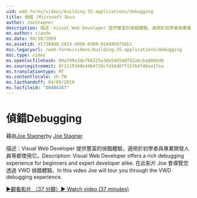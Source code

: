 ```yaml
---
uid: web-forms/videos/building-35-applications/debugging
title: 偵錯 |Microsoft Docs
author: JoeStagner
description: 描述：Visual Web Developer 提供豐富的偵錯體驗，適用於初學者與專業開發人員等都使用它。 在這段影片中 Joe 會導覽您透過 VW...
ms.author: riande
ms.date: 04/30/2009
ms.assetid: d17389d8-3824-4900-9309-92d49bb756b1
msc.legacyurl: /web-forms/videos/building-35-applications/debugging
msc.type: video
ms.openlocfilehash: 09af09e3de768225a3de5465d8f82abcba8066d8
ms.sourcegitcommit: 0f1119340e4464720cfd16d0ff15764746ea1fea
ms.translationtype: MT
ms.contentlocale: zh-TW
ms.lasthandoff: 04/09/2019
ms.locfileid: "59404347"
---
```

# <a name="debugging"></a><span data-ttu-id="b0100-104">偵錯</span><span class="sxs-lookup"><span data-stu-id="b0100-104">Debugging</span></span>

<span data-ttu-id="b0100-105">藉由[Joe Stagner](https://github.com/JoeStagner)</span><span class="sxs-lookup"><span data-stu-id="b0100-105">by [Joe Stagner](https://github.com/JoeStagner)</span></span>

<span data-ttu-id="b0100-106">描述：Visual Web Developer 提供豐富的偵錯體驗，適用於初學者與專業開發人員等都使用它。</span><span class="sxs-lookup"><span data-stu-id="b0100-106">Description: Visual Web Developer offers a rich debugging experience for beginners and expert developer alike.</span></span> <span data-ttu-id="b0100-107">在此影片 Joe 會導覽您透過 VWD 偵錯體驗。</span><span class="sxs-lookup"><span data-stu-id="b0100-107">In this video Joe will tour you through the VWD debugging experience.</span></span>

[<span data-ttu-id="b0100-108">&#9654;觀看影片 （37 分鐘）</span><span class="sxs-lookup"><span data-stu-id="b0100-108">&#9654; Watch video (37 minutes)</span></span>](https://channel9.msdn.com/Blogs/ASP-NET-Site-Videos/debugging)
